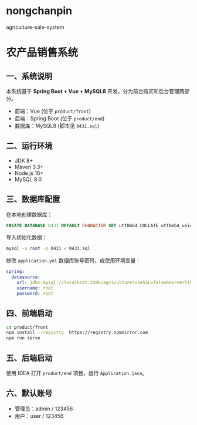 # nongchanpin
agriculture-sale-system

# 农产品销售系统

## 一、系统说明
本系统基于 **Spring Boot + Vue + MySQL8** 开发，分为前台购买和后台管理两部分。

- 前端：Vue (位于 `product/front`)
- 后端：Spring Boot (位于 `product/end`)
- 数据库：MySQL8 (脚本见 `0431.sql`)

## 二、运行环境
- JDK 8+
- Maven 3.3+
- Node.js 16+
- MySQL 8.0

## 三、数据库配置
在本地创建数据库：
```sql
CREATE DATABASE 0431 DEFAULT CHARACTER SET utf8mb4 COLLATE utf8mb4_unicode_ci;
````

导入初始化数据：

```bash
mysql -u root -p 0431 < 0431.sql
```

修改 `application.yml` 数据库账号密码，或使用环境变量：

```yaml
spring:
  datasource:
    url: jdbc:mysql://localhost:3306/agriculture?useSSL=false&serverTimezone=UTC
    username: root
    password: root
```

## 四、前端启动

```bash
cd product/front
npm install --registry  https://registry.npmmirror.com
npm run serve
```

## 五、后端启动

使用 IDEA 打开 `product/end` 项目，运行 `Application.java`。

## 六、默认账号

* 管理员：admin / 123456
* 用户：user / 123456

```
